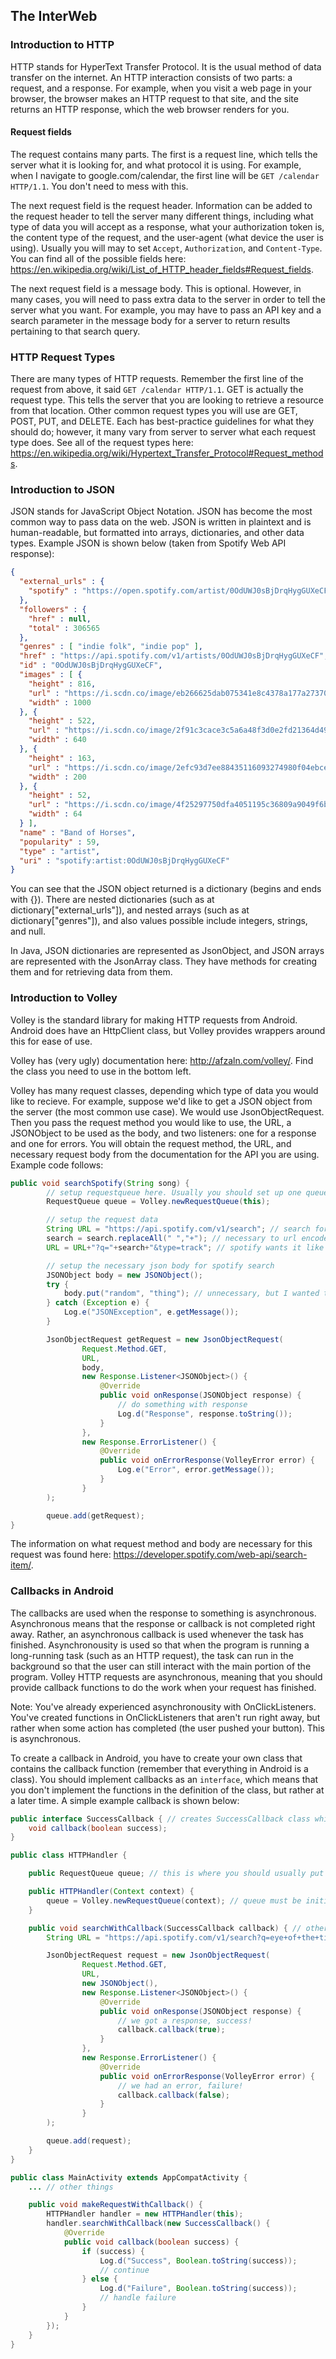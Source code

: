 ## The InterWeb

### Introduction to HTTP

HTTP stands for HyperText Transfer Protocol. It is the usual method of data transfer on the internet. An HTTP interaction consists of two parts: a request, and a response. For example, when you visit a web page in your browser, the browser makes an HTTP request to that site, and the site returns an HTTP response, which the web browser renders for you.

#### Request fields

The request contains many parts. The first is a request line, which tells the server what it is looking for, and what protocol it is using. For example, when I navigate to google.com/calendar, the first line will be `GET /calendar HTTP/1.1`. You don't need to mess with this.

The next request field is the request header. Information can be added to the request header to tell the server many different things, including what type of data you will accept as a response, what your authorization token is, the content type of the request, and the user-agent (what device the user is using). Usually you will may to set `Accept`, `Authorization`, and `Content-Type`. You can find all of the possible fields here: https://en.wikipedia.org/wiki/List_of_HTTP_header_fields#Request_fields.

The next request field is a message body. This is optional. However, in many cases, you will need to pass extra data to the server in order to tell the server what you want. For example, you may have to pass an API key and a search parameter in the message body for a server to return results pertaining to that search query. 

### HTTP Request Types

There are many types of HTTP requests. Remember the first line of the request from above, it said `GET /calendar HTTP/1.1`. GET is actually the request type. This tells the server that you are looking to retrieve a resource from that location. Other common request types you will use are GET, POST, PUT, and DELETE. Each has best-practice guidelines for what they should do; however, it many vary from server to server what each request type does. See all of the request types here: https://en.wikipedia.org/wiki/Hypertext_Transfer_Protocol#Request_methods.

### Introduction to JSON

JSON stands for JavaScript Object Notation. JSON has become the most common way to pass data on the web. JSON is written in plaintext and is human-readable, but formatted into arrays, dictionaries, and other data types. Example JSON is shown below (taken from Spotify Web API response):

``` JSON
{
  "external_urls" : {
    "spotify" : "https://open.spotify.com/artist/0OdUWJ0sBjDrqHygGUXeCF"
  },
  "followers" : {
    "href" : null,
    "total" : 306565
  },
  "genres" : [ "indie folk", "indie pop" ],
  "href" : "https://api.spotify.com/v1/artists/0OdUWJ0sBjDrqHygGUXeCF",
  "id" : "0OdUWJ0sBjDrqHygGUXeCF",
  "images" : [ {
    "height" : 816,
    "url" : "https://i.scdn.co/image/eb266625dab075341e8c4378a177a27370f91903",
    "width" : 1000
  }, {
    "height" : 522,
    "url" : "https://i.scdn.co/image/2f91c3cace3c5a6a48f3d0e2fd21364d4911b332",
    "width" : 640
  }, {
    "height" : 163,
    "url" : "https://i.scdn.co/image/2efc93d7ee88435116093274980f04ebceb7b527",
    "width" : 200
  }, {
    "height" : 52,
    "url" : "https://i.scdn.co/image/4f25297750dfa4051195c36809a9049f6b841a23",
    "width" : 64
  } ],
  "name" : "Band of Horses",
  "popularity" : 59,
  "type" : "artist",
  "uri" : "spotify:artist:0OdUWJ0sBjDrqHygGUXeCF"
}
```

You can see that the JSON object returned is a dictionary (begins and ends with {}). There are nested dictionaries (such as at dictionary["external_urls"]), and nested arrays (such as at dictionary["genres"]), and also values possible include integers, strings, and null.

In Java, JSON dictionaries are represented as JsonObject, and JSON arrays are represented with the JsonArray class. They have methods for creating them and for retrieving data from them. 

### Introduction to Volley

Volley is the standard library for making HTTP requests from Android. Android does have an HttpClient class, but Volley provides wrappers around this for ease of use. 

Volley has (very ugly) documentation here: http://afzaln.com/volley/. Find the class you need to use in the bottom left.

Volley has many request classes, depending which type of data you would like to recieve. For example, suppose we'd like to get a JSON object from the server (the most common use case). We would use JsonObjectRequest. Then you pass the request method you would like to use, the URL, a JSONObject to be used as the body, and two listeners: one for a response and one for errors. You will obtain the request method, the URL, and necessary request body from the documentation for the API you are using. Example code follows:

``` Java
public void searchSpotify(String song) {
        // setup requestqueue here. Usually you should set up one queue for global use
        RequestQueue queue = Volley.newRequestQueue(this);

        // setup the request data
        String URL = "https://api.spotify.com/v1/search"; // search for eye of the tiger
        search = search.replaceAll(" ","+"); // necessary to url encode search
        URL = URL+"?q="+search+"&type=track"; // spotify wants it like this "https://api.spotify.com/v1/search?q=search&type=artist"

        // setup the necessary json body for spotify search
        JSONObject body = new JSONObject();
        try {
            body.put("random", "thing"); // unnecessary, but I wanted to show you how to include body data
        } catch (Exception e) {
            Log.e("JSONException", e.getMessage());
        }

        JsonObjectRequest getRequest = new JsonObjectRequest(
                Request.Method.GET,
                URL,
                body,
                new Response.Listener<JSONObject>() {
                    @Override
                    public void onResponse(JSONObject response) {
                        // do something with response
                        Log.d("Response", response.toString());
                    }
                },
                new Response.ErrorListener() {
                    @Override
                    public void onErrorResponse(VolleyError error) {
                        Log.e("Error", error.getMessage());
                    }
                }
        );

        queue.add(getRequest);
}
```

The information on what request method and body are necessary for this request was found here: https://developer.spotify.com/web-api/search-item/.

### Callbacks in Android

The callbacks are used when the response to something is asynchronous. Asynchronous means that the response or callback is not completed right away. Rather, an asynchronous callback is used whenever the task has finished. Asynchronousity is used so that when the program is running a long-running task (such as an HTTP request), the task can run in the background so that the user can still interact with the main portion of the program. Volley HTTP requests are asynchronous, meaning that you should provide callback functions to do the work when your request has finished. 

Note: You've already experienced asynchronousity with OnClickListeners. You've created functions in OnClickListeners that aren't run right away, but rather when some action has completed (the user pushed your button). This is asynchronous. 

To create a callback in Android, you have to create your own class that contains the callback function (remember that everything in Android is a class). You should implement callbacks as an `interface`, which means that you don't implement the functions in the definition of the class, but rather at a later time. A simple example callback is shown below:

``` Java
public interface SuccessCallback { // creates SuccessCallback class which has a function to be called later
	void callback(boolean success);
}

public class HTTPHandler {

    public RequestQueue queue; // this is where you should usually put the queue

    public HTTPHandler(Context context) {
        queue = Volley.newRequestQueue(context); // queue must be initialized with context, so create initializer which does this
    }

	public void searchWithCallback(SuccessCallback callback) { // other classes call this function with a callback, which will be called when this is done
        String URL = "https://api.spotify.com/v1/search?q=eye+of+the+tiger&type=track"; // search for eye of the tiger

        JsonObjectRequest request = new JsonObjectRequest(
                Request.Method.GET,
                URL,
                new JSONObject(),
                new Response.Listener<JSONObject>() {
                    @Override
                    public void onResponse(JSONObject response) {
                        // we got a response, success!
                        callback.callback(true);
                    }
                },
                new Response.ErrorListener() {
                    @Override
                    public void onErrorResponse(VolleyError error) {
                        // we had an error, failure!
                        callback.callback(false);
                    }
                }
        );

        queue.add(request);
    }
}

public class MainActivity extends AppCompatActivity {
	... // other things

	public void makeRequestWithCallback() {
        HTTPHandler handler = new HTTPHandler(this);
        handler.searchWithCallback(new SuccessCallback() {
            @Override
            public void callback(boolean success) {
                if (success) {
                    Log.d("Success", Boolean.toString(success));
                    // continue
                } else {
                    Log.d("Failure", Boolean.toString(success));
                    // handle failure
                }
            }
        });
	}
}
```